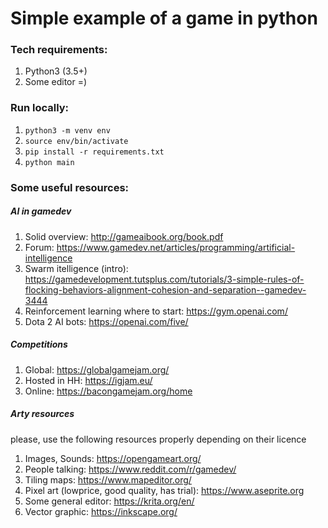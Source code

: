 # Simple example of a game in python

### Tech requirements:
1. Python3 (3.5+)
2. Some editor =)

### Run locally:
1. ```python3 -m venv env```
2. ```source env/bin/activate```
3. ```pip install -r requirements.txt ```
4. ```python main```

### Some useful resources:

##### AI in gamedev
1. Solid overview: http://gameaibook.org/book.pdf
2. Forum: https://www.gamedev.net/articles/programming/artificial-intelligence
3. Swarm itelligence (intro): https://gamedevelopment.tutsplus.com/tutorials/3-simple-rules-of-flocking-behaviors-alignment-cohesion-and-separation--gamedev-3444
4. Reinforcement learning where to start: https://gym.openai.com/
5. Dota 2 AI bots: https://openai.com/five/

##### Competitions
1. Global: https://globalgamejam.org/
2. Hosted in HH: https://igjam.eu/
3. Online: https://bacongamejam.org/home

##### Arty resources
please, use the following resources properly depending on their licence
1. Images, Sounds: https://opengameart.org/
2. People talking: https://www.reddit.com/r/gamedev/
3. Tiling maps: https://www.mapeditor.org/
4. Pixel art (lowprice, good quality, has trial): https://www.aseprite.org
5. Some general editor: https://krita.org/en/
6. Vector graphic: https://inkscape.org/

